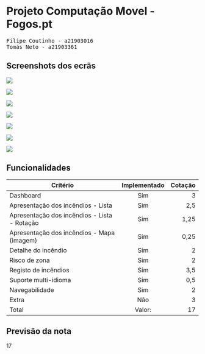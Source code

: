 # Projeto Computação Movel - Fogos.pt
<pre>
Filipe Coutinho - a21903016
Tomás Neto - a21903361
</pre>
## Screenshots dos ecrãs


![](screenshots/dashboard.png)


![](screenshots/drawer.png)


![](screenshots/registo.png)


![](screenshots/lista.png)


![](screenshots/detalhe.png)


![](screenshots/mapa.png)


![](screenshots/rotation.png)


## Funcionalidades

| Critério                                              | Implementado  |Cotação|
| ---------------------------                           |:-------------:| -----:|
| Dashboard                                             | Sim           |   3   |
| Apresentação dos incêndios - Lista                    | Sim           |  2,5  |
| Apresentação dos incêndios - Lista - Rotação          | Sim           |  1,25 |
| Apresentação dos incêndios - Mapa (imagem)            | Sim           |  0,25 |
| Detalhe do incêndio                                   | Sim           |   2   |
| Risco de zona                                         | Sim           |   2   |
| Registo de incêndios                                  | Sim           |  3,5  |
| Suporte multi-idioma                                  | Sim           |  0,5  |
| Navegabilidade                                        | Sim           |   2   |
| Extra                                                 | Não           |   3   |
| Total                                                 | Valor:        |   17  |

## Previsão da nota

17
